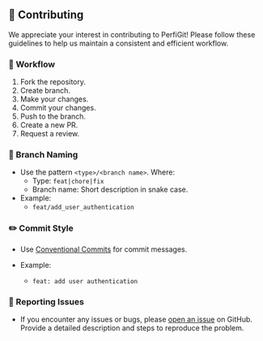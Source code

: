 ## 🤝 Contributing

We appreciate your interest in contributing to PerfiGit! Please follow these guidelines to help us maintain a consistent and efficient workflow.

### 🔄 Workflow

1. Fork the repository.
2. Create branch.
3. Make your changes.
4. Commit your changes.
5. Push to the branch.
6. Create a new PR.
7. Request a review.

### 🌿 Branch Naming

- Use the pattern `<type>/<branch name>`. Where:
  - Type: `feat|chore|fix`
  - Branch name: Short description in snake case.
- Example:
  - `feat/add_user_authentication`

### ✏️ Commit Style

- Use [Conventional Commits](https://www.conventionalcommits.org/en/v1.0.0/) for commit messages.

- Example:
  - `feat: add user authentication`

### 🐞 Reporting Issues

- If you encounter any issues or bugs, please [open an issue](https://github.com/JoelSanti/perfigit/issues) on GitHub. Provide a detailed description and steps to reproduce the problem.
